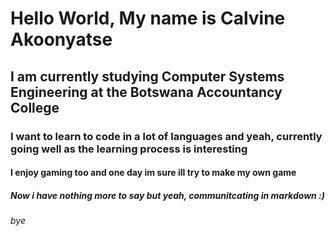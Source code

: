 # Hello World, My name is Calvine Akoonyatse
## I am currently studying Computer Systems Engineering at the Botswana Accountancy College
### I want to learn to code in a lot of languages and yeah, currently going well as the learning process is interesting
#### I enjoy gaming too and one day im sure ill try to make my own game
##### Now i have nothing more to say but yeah, communitcating in markdown :)
###### bye 
